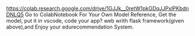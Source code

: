 https://colab.research.google.com/drive/1GJJk__0retW1pkGDqJJPxlPKbdnDNLQ5
Go to ColabNotebook For Your Own Model Reference, Get the model, put it in vscode, code your app? web writh flask framework(given above),and Enjoy your edurecommendation System.
